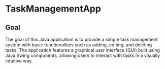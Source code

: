 # TaskManagementApp
## Goal
The goal of this Java application is to provide a simple task management system with basic functionalities such as adding, editing, and deleting tasks. The application features a graphical user interface (GUI) built using Java Swing components, allowing users to interact with tasks in a visually intuitive way.

